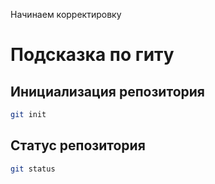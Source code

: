 Начинаем корректировку 

# Подсказка по гиту

## Инициализация репозитория

```sh
git init
```

## Статус репозитория

```sh
git status
```

